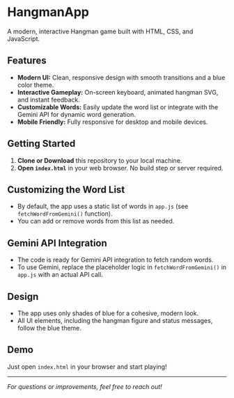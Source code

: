 # HangmanApp

A modern, interactive Hangman game built with HTML, CSS, and JavaScript.

## Features
- **Modern UI:** Clean, responsive design with smooth transitions and a blue color theme.
- **Interactive Gameplay:** On-screen keyboard, animated hangman SVG, and instant feedback.
- **Customizable Words:** Easily update the word list or integrate with the Gemini API for dynamic word generation.
- **Mobile Friendly:** Fully responsive for desktop and mobile devices.

## Getting Started
1. **Clone or Download** this repository to your local machine.
2. **Open `index.html`** in your web browser. No build step or server required.

## Customizing the Word List
- By default, the app uses a static list of words in `app.js` (see `fetchWordFromGemini()` function).
- You can add or remove words from this list as needed.

## Gemini API Integration
- The code is ready for Gemini API integration to fetch random words.
- To use Gemini, replace the placeholder logic in `fetchWordFromGemini()` in `app.js` with an actual API call.

## Design
- The app uses only shades of blue for a cohesive, modern look.
- All UI elements, including the hangman figure and status messages, follow the blue theme.

## Demo
Just open `index.html` in your browser and start playing!

---

*For questions or improvements, feel free to reach out!*